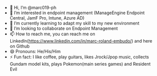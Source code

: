 - 👋 Hi, I’m @marc019-ph
- 👀 I’m interested in endpoint management (ManageEngine Endpoint Central, JamF Pro, Intune, Azure AD)
- 🌱 I’m currently learning to adapt my skill to my new environment
- 💞️ I’m looking to collaborate on Endpoint Management
- 📫 How to reach me, you can reach me on LinkedIn(https://www.linkedin.com/in/marc-roland-embudo/) and here on Github
- 😄 Pronouns: He/His/Him
- ⚡ Fun fact: I like coffee, play guitars, likes Jrock/Jpop music, collects Gundam model kits, plays Pokemon(main series games) and Resident Evil

<!---
marc019-ph/marc019-ph is a ✨ special ✨ repository because its `README.md` (this file) appears on your GitHub profile.
You can click the Preview link to take a look at your changes.
--->
